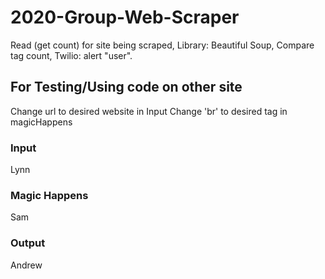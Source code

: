 # 2020-Group-Web-Scraper
Read (get count) for site being scraped,
  Library: Beautiful Soup, 
Compare tag count,
Twilio: alert "user".

## For Testing/Using code on other site
Change url to desired website in Input
Change 'br' to desired tag in magicHappens

### Input
Lynn

### Magic Happens
Sam

### Output
Andrew
